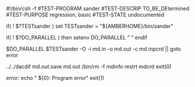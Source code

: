 #!/bin/csh -f
#TEST-PROGRAM sander
#TEST-DESCRIP TO_BE_DEtermined
#TEST-PURPOSE regression, basic
#TEST-STATE   undocumented

if( ! $?TESTsander ) set TESTsander = "${AMBERHOME}/bin/sander"

if( ! $?DO_PARALLEL ) then
   setenv DO_PARALLEL " "
endif

$DO_PARALLEL $TESTsander -O -i md.in -o md.out -c md.inpcrd || goto error

../../dacdif md.out.save md.out
/bin/rm -f mdinfo restrt mdcrd
exit(0)

error:
echo "  ${0}:  Program error"
exit(1)
